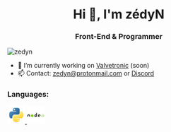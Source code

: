 <h1 align="center">Hi 👋, I'm zédyN</h1>
<h3 align="center">Front-End & Programmer </h3>

<p align="left"> <img src="https://komarev.com/ghpvc/?username=zedyn&label=Profile%20views&color=0e75b6&style=flat" alt="zedyn" /> </p>

- 🔭 I’m currently working on [Valvetronic](https://https://github.com/zedyn/) (soon)
- 📫 Contact: [zedyn@protonmail.com](mailto:zedyn@protonmail.com) or [Discord](https://discord.com/users/559116776257093653)



<h3 align="left">Languages:</h3>
<p align="left"><a href="https://www.python.org" target="_blank"> <img src="https://raw.githubusercontent.com/devicons/devicon/master/icons/python/python-original.svg" alt="python" width="40" height="40"/> </a>
<a href="https://nodejs.org" target="_blank"> <img src="https://raw.githubusercontent.com/devicons/devicon/master/icons/nodejs/nodejs-original-wordmark.svg" alt="nodejs" width="40" height="40"/> </a>
</p>

